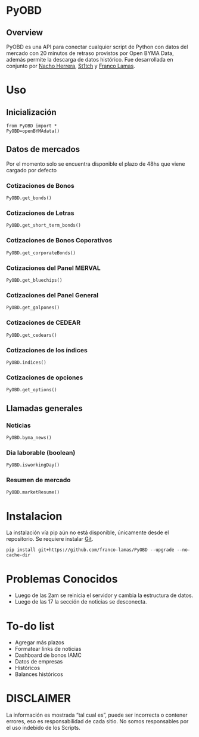 # PyOBD
## Overview
PyOBD es una API para conectar cualquier script de Python con datos del mercado con 20 minutos de retraso provistos por Open BYMA Data, además permite la descarga de datos histórico. Fue desarrollada en conjunto por [Nacho Herrera](https://github.com/nacho-herrera), [St1tch](https://twitter.com/St1tch_BL) y [Franco Lamas](https://www.linkedin.com/in/franco-lamas/). 

# Uso
## Inicialización
    from PyOBD import *
    PyOBD=openBYMAdata()

## Datos de mercados

Por el momento solo se encuentra disponible el plazo de 48hs que viene cargado por defecto

### Cotizaciones de Bonos

    PyOBD.get_bonds()

### Cotizaciones de Letras

    PyOBD.get_short_term_bonds()

### Cotizaciones de Bonos Coporativos
    PyOBD.get_corporateBonds()

### Cotizaciones del Panel MERVAL

    PyOBD.get_bluechips()

### Cotizaciones del Panel General

    PyOBD.get_galpones()

### Cotizaciones de CEDEAR

    PyOBD.get_cedears()

### Cotizaciones de los índices 

    PyOBD.indices()
    
### Cotizaciones de opciones

    PyOBD.get_options()

## Llamadas generales
### Noticias

    PyOBD.byma_news()

### Dia laborable (boolean) 

    PyOBD.isworkingDay()

### Resumen de mercado 

    PyOBD.marketResume()

# Instalacion

La instalación vía pip aún no está disponible, únicamente desde el repositorio. Se requiere instalar [Git](https://git-scm.com/).

    pip install git+https://github.com/franco-lamas/PyOBD --upgrade --no-cache-dir


# Problemas Conocidos
*   Luego de las 2am se reinicia el servidor y cambia la estructura de datos.
*   Luego de las 17 la sección de noticias se desconecta.

# To-do list


*   Agregar más plazos
*   Formatear links de noticias
*   Dashboard de bonos IAMC
*   Datos de empresas
*   Históricos
*   Balances históricos


# DISCLAIMER

La información es mostrada “tal cual es”, puede ser incorrecta o contener errores, eso es responsabilidad de cada sitio. No somos responsables por el uso indebido de los Scripts.
